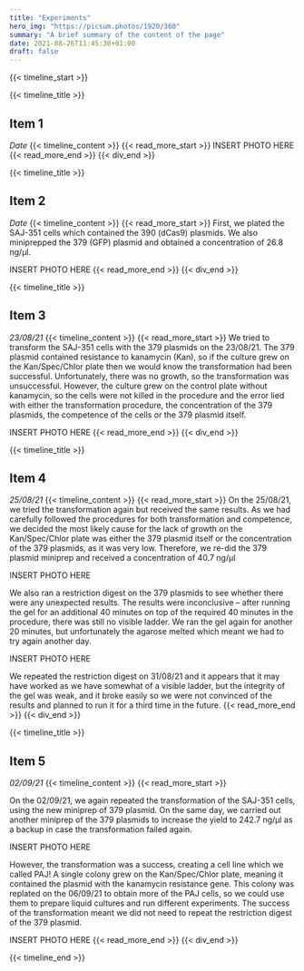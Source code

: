 ```yaml
---
title: "Experiments"
hero_img: "https://picsum.photos/1920/360"
summary: "A brief summary of the content of the page"
date: 2021-08-26T11:45:30+01:00
draft: false
---
```



{{< timeline_start >}}



{{< timeline_title >}}
## Item 1
*Date*
{{< timeline_content >}}
{{< read_more_start >}}
INSERT PHOTO HERE
{{< read_more_end >}}
{{< div_end >}}



{{< timeline_title >}}
## Item 2
*Date*
{{< timeline_content >}}
{{< read_more_start >}}
First, we plated the SAJ-351 cells which contained the 390 (dCas9) plasmids. We
also miniprepped the 379 (GFP) plasmid and obtained a concentration of 26.8
ng/µl.

INSERT PHOTO HERE
{{< read_more_end >}}
{{< div_end >}}


{{< timeline_title >}}
## Item 3
*23/08/21*
{{< timeline_content >}}
{{< read_more_start >}}
We tried to transform the SAJ-351 cells with the 379 plasmids on the 23/08/21.
The 379 plasmid contained resistance to kanamycin (Kan), so if the culture grew
on the Kan/Spec/Chlor plate then we would know the transformation had been
successful. Unfortunately, there was no growth, so the transformation was
unsuccessful. However, the culture grew on the control plate without kanamycin,
so the cells were not killed in the procedure and the error lied with either the
transformation procedure, the concentration of the 379 plasmids, the competence
of the cells or the 379 plasmid itself.

INSERT PHOTO HERE
{{< read_more_end >}}
{{< div_end >}}


{{< timeline_title >}}
## Item 4
*25/08/21*
{{< timeline_content >}}
{{< read_more_start >}}
On the 25/08/21, we tried the transformation again but received the same
results. As we had carefully followed the procedures for both transformation and
competence, we decided the most likely cause for the lack of growth on the
Kan/Spec/Chlor plate was either the 379 plasmid itself or the concentration of
the 379 plasmids, as it was very low. Therefore, we re-did the 379 plasmid
miniprep and received a concentration of 40.7 ng/µl

INSERT PHOTO HERE

We also ran a restriction digest on the 379 plasmids to see whether there were
any unexpected results. The results were inconclusive – after running the gel
for an additional 40 minutes on top of the required 40 minutes in the procedure,
there was still no visible ladder. We ran the gel again for another 20 minutes,
but unfortunately the agarose melted which meant we had to try again another
day.

INSERT PHOTO HERE

We repeated the restriction digest on 31/08/21 and it appears that it may have
worked as we have somewhat of a visible ladder, but the integrity of the gel was
weak, and it broke easily so we were not convinced of the results and planned to
run it for a third time in the future.
{{< read_more_end >}}
{{< div_end >}}


{{< timeline_title >}}
## Item 5
*02/09/21*
{{< timeline_content >}}
{{< read_more_start >}}

On the 02/09/21, we again repeated the transformation of the SAJ-351 cells,
using the new miniprep of 379 plasmid. On the same day, we carried out another
miniprep of the 379 plasmids to increase the yield to 242.7 ng/µl as a backup in
case the transformation failed again.

INSERT PHOTO HERE

However, the transformation was a success, creating a cell line which we called
PAJ! A single colony grew on the Kan/Spec/Chlor plate, meaning it contained the
plasmid with the kanamycin resistance gene. This colony was replated on the
06/09/21 to obtain more of the PAJ cells, so we could use them to prepare liquid
cultures and run different experiments. The success of the transformation meant
we did not need to repeat the restriction digest of the 379 plasmid.

INSERT PHOTO HERE
{{< read_more_end >}}
{{< div_end >}}


{{< timeline_end >}}
